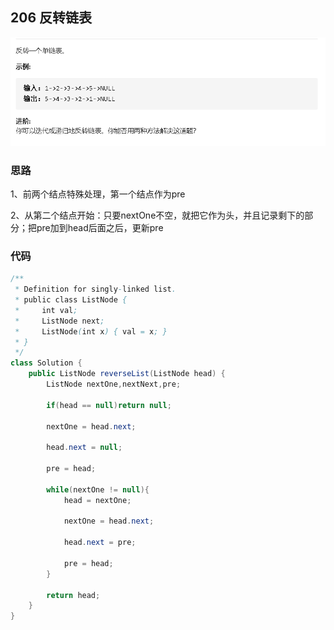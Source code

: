 ## 206  反转链表

![image-20210118010506638](206反转链表.png)

### 思路

1、前两个结点特殊处理，第一个结点作为pre

2、从第二个结点开始：只要nextOne不空，就把它作为头，并且记录剩下的部分；把pre加到head后面之后，更新pre

### 代码

```java
/**
 * Definition for singly-linked list.
 * public class ListNode {
 *     int val;
 *     ListNode next;
 *     ListNode(int x) { val = x; }
 * }
 */
class Solution {
    public ListNode reverseList(ListNode head) {
        ListNode nextOne,nextNext,pre;
        
        if(head == null)return null;
        
        nextOne = head.next;

        head.next = null;

        pre = head;
         
        while(nextOne != null){
            head = nextOne;
            
            nextOne = head.next;

            head.next = pre;
            
            pre = head;
        }

        return head;
    }
}
```

